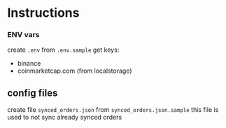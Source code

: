 # Instructions
### ENV vars
create `.env` from `.env.sample`
get keys:
  - binance
  - coinmarketcap.com (from localstorage)

## config files
create file `synced_orders.json` from `synced_orders.json.sample`
this file is used to not sync already synced orders
